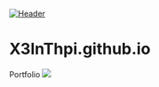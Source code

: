 [![Header](https://raw.githubusercontent.com/X3lnThpi/<OWNER>/<OWNER>/readme_header.png "Header")](https://ibb.co/8myQxLY)
# X3lnThpi.github.io
Portfolio
![](https://img.shields.io/badge/<WORD_ON_LEFT>-<WORD_ON_RIGHT>-informational?style=flat&logo=<LOGO_NAME>&logoColor=white&color=2bbc8a)

